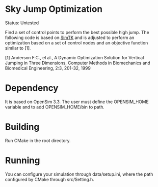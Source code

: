# Sky Jump Optimization

Status: Untested

Find a set of control points to perform the best possible high jump. The following code is based on [SimTK](http://simtk-confluence.stanford.edu:8080/display/OpenSim/Sky+High%3A+Coordinating+Muscles+for+Optimal+Jump+Performance) and is adjusted to perform an optimization based on a set of control nodes and an objective function similar to [1].

[1] Anderson F.C., el al., A Dynamic Optimization Solution for Vertical Jumping in Three Dimensions, Computer Methods in Biomechanics and Biomedical Engineering, 2:3, 201-32, 1999

# Dependency

It is based on OpenSim 3.3. The user must define the OPENSIM_HOME variable and to add OPENSIM_HOME/bin to path. 

# Building

Run CMake in the root directory.

# Running

You can configure your simulation through data/setup.ini, where the path configured by CMake through src/Setting.h.